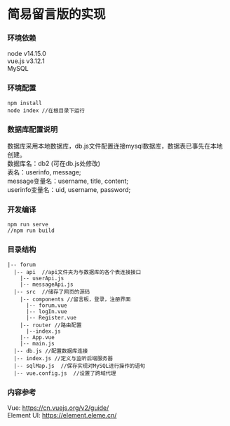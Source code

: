 # 简易留言版的实现

### 环境依赖
node v14.15.0  
vue.js v3.12.1  
MySQL


### 环境配置
```
npm install
node index //在根目录下运行
```

### 数据库配置说明
数据库采用本地数据库，db.js文件配置连接mysql数据库，数据表已事先在本地创建。  
数据库名：db2 (可在db.js处修改)  
表名：userinfo, message;  
message变量名：username, title, content;  
userinfo变量名：uid, username, password;


### 开发编译
```
npm run serve
//npm run build
```

### 目录结构
```
|-- forum
  |-- api  //api文件夹为与数据库的各个表连接接口
    |-- userApi.js
    |-- messageApi.js
  |-- src  //储存了网页的源码
    |-- components //留言板，登录，注册界面
      |-- forum.vue
      |-- logIn.vue
      |-- Register.vue
    |-- router //路由配置
      |--index.js
    |-- App.vue
    |-- main.js
  |-- db.js //配置数据库连接
  |-- index.js //定义与监听后端服务器
  |-- sqlMap.js  //保存实现对MySQL进行操作的语句
  |-- vue.config.js  //设置了跨域代理

```
### 内容参考
Vue: <https://cn.vuejs.org/v2/guide/>  
Element UI: <https://element.eleme.cn/>  


